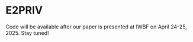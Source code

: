 # E2PRIV

Code will be available after our paper is presented at IWBF on April 24-25, 2025. Stay tuned!
